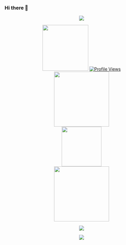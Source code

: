 ### Hi there 👋

<p align="center">
  <a href="https://github.com/php-wiz">
    <img src="https://readme-typing-svg.demolab.com/?lines=Hello,+I'm+PHPwiz+|+echo+'magic';&font=Fira%20Code&center=true&width=440&height=45&color=3F79F7&vCenter=true&pause=1000&size=22" /></a>
</p>

<div align="center">
  <a href="https://t.me/phpwiz"><img width="150px" src="https://img.shields.io/badge/echo-magic-blue?logo=telegram"/></a>
 <a href="https://github.com/php-wiz"><img src="https://komarev.com/ghpvc/?username=php-wiz&style=for-the-badge&color=3F83F8" alt="Profile Views"/></a>
</div>

<div align="center">
<a href="https://github.com/php-wiz"><img height="180em" src="https://github-readme-stats.vercel.app/api?username=php-wiz&show_icons=true&theme=tokyonight&hide_border=true"/></a>
</div>
<div align="center">
<a href="https://github.com/php-wiz"><img height="130em" src="https://github-readme-stats.vercel.app/api/top-langs/?username=php-wiz&size_weight=0.5&count_weight=0.5&layout=compact&theme=tokyonight&hide_border=true"/></a>
</div>

<div align="center">
<a href="https://github.com/php-wiz"><img height="180em" src="https://streak-stats.demolab.com/?user=php-wiz&theme=tokyonight&"/></a>
</div>

<p align="center">
  <a href="https://github.com/php-wiz">
    <img src="https://github-profile-trophy.vercel.app/?username=php-wiz&theme=tokyonight" /></a>
</p>

<div align="center">
<a href="https://github.com/php-wiz"><img src="https://github-readme-quotes-bay.vercel.app/quote?animation=grow_out_in&theme=tokyonight&quoteCategory=programming"/></a>
</div>

